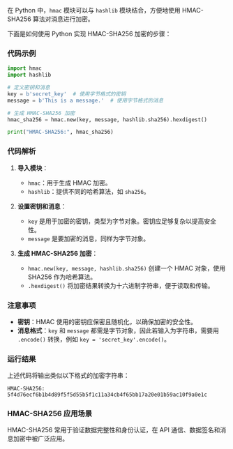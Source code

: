 在 Python 中，`hmac` 模块可以与 `hashlib` 模块结合，方便地使用 HMAC-SHA256 算法对消息进行加密。

下面是如何使用 Python 实现 HMAC-SHA256 加密的步骤：

### 代码示例

```python
import hmac
import hashlib

# 定义密钥和消息
key = b'secret_key'  # 使用字节格式的密钥
message = b'This is a message.'  # 使用字节格式的消息

# 生成 HMAC-SHA256 加密
hmac_sha256 = hmac.new(key, message, hashlib.sha256).hexdigest()

print("HMAC-SHA256:", hmac_sha256)
```

### 代码解析
1. **导入模块**：
   - `hmac`：用于生成 HMAC 加密。
   - `hashlib`：提供不同的哈希算法，如 `sha256`。
  
2. **设置密钥和消息**：
   - `key` 是用于加密的密钥，类型为字节对象。密钥应足够复杂以提高安全性。
   - `message` 是要加密的消息，同样为字节对象。

3. **生成 HMAC-SHA256 加密**：
   - `hmac.new(key, message, hashlib.sha256)` 创建一个 HMAC 对象，使用 SHA256 作为哈希算法。
   - `.hexdigest()` 将加密结果转换为十六进制字符串，便于读取和传输。

### 注意事项
- **密钥**：HMAC 使用的密钥应保密且随机化，以确保加密的安全性。
- **消息格式**：`key` 和 `message` 都需是字节对象，因此若输入为字符串，需要用 `.encode()` 转换，例如 `key = 'secret_key'.encode()`。

### 运行结果
上述代码将输出类似以下格式的加密字符串：
```
HMAC-SHA256: 5f4d76ecf6b1b4d89f5f5d55b5f1c11a34cb4f65bb17a20e01b59ac10f9a0e1c
```

### HMAC-SHA256 应用场景
HMAC-SHA256 常用于验证数据完整性和身份认证，在 API 通信、数据签名和消息加密中被广泛应用。
